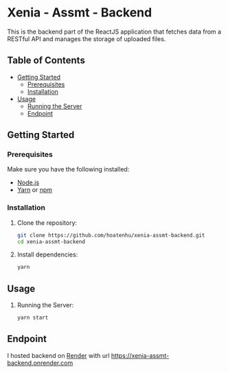 # Xenia - Assmt - Backend

This is the backend part of the ReactJS application that fetches data from a RESTful API and manages the storage of uploaded files.

## Table of Contents

- [Getting Started](#getting-started)
  - [Prerequisites](#prerequisites)
  - [Installation](#installation)
- [Usage](#usage)
  - [Running the Server](#running-the-server)
  - [Endpoint](#endpoint)


## Getting Started

### Prerequisites

Make sure you have the following installed:

- [Node.js](https://nodejs.org/)
- [Yarn](https://yarnpkg.com/) or [npm](https://www.npmjs.com/)

### Installation

1. Clone the repository:

   ```bash
   git clone https://github.com/hoatenhu/xenia-assmt-backend.git
   cd xenia-assmt-backend
2. Install dependencies:
    ```bash
   yarn
## Usage

1. Running the Server:
    ```bash
    yarn start
    
## Endpoint

I hosted backend on [Render](https://render.com/) with url https://xenia-assmt-backend.onrender.com